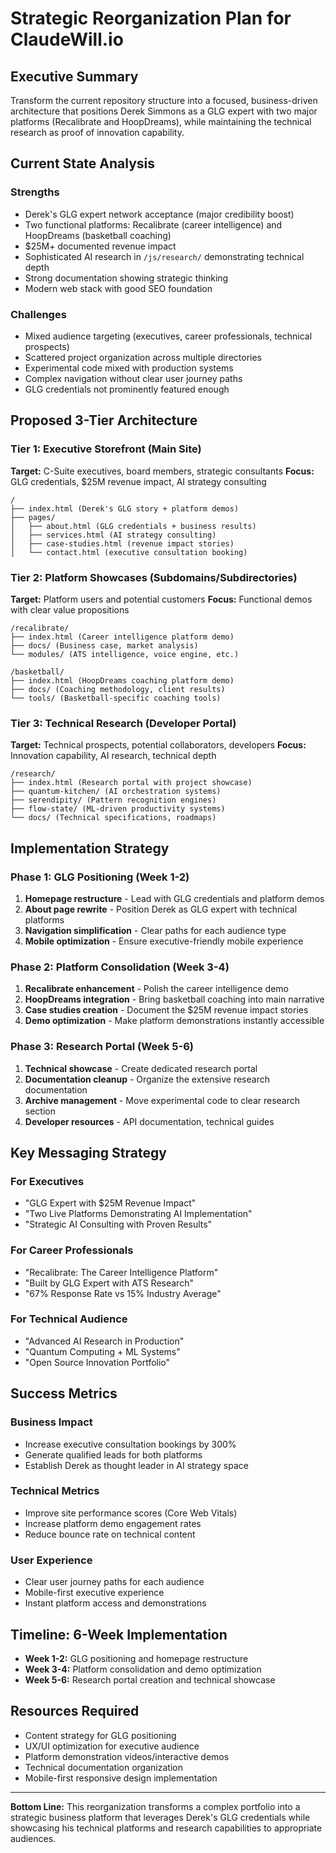 # Strategic Reorganization Plan for ClaudeWill.io

## Executive Summary

Transform the current repository structure into a focused, business-driven architecture that positions Derek Simmons as a GLG expert with two major platforms (Recalibrate and HoopDreams), while maintaining the technical research as proof of innovation capability.

## Current State Analysis

### Strengths
- Derek's GLG expert network acceptance (major credibility boost)
- Two functional platforms: Recalibrate (career intelligence) and HoopDreams (basketball coaching)
- $25M+ documented revenue impact
- Sophisticated AI research in `/js/research/` demonstrating technical depth
- Strong documentation showing strategic thinking
- Modern web stack with good SEO foundation

### Challenges
- Mixed audience targeting (executives, career professionals, technical prospects)
- Scattered project organization across multiple directories
- Experimental code mixed with production systems
- Complex navigation without clear user journey paths
- GLG credentials not prominently featured enough

## Proposed 3-Tier Architecture

### Tier 1: Executive Storefront (Main Site)
**Target:** C-Suite executives, board members, strategic consultants
**Focus:** GLG credentials, $25M revenue impact, AI strategy consulting

```
/
├── index.html (Derek's GLG story + platform demos)
├── pages/
│   ├── about.html (GLG credentials + business results)
│   ├── services.html (AI strategy consulting)
│   ├── case-studies.html (revenue impact stories)
│   └── contact.html (executive consultation booking)
```

### Tier 2: Platform Showcases (Subdomains/Subdirectories)
**Target:** Platform users and potential customers
**Focus:** Functional demos with clear value propositions

```
/recalibrate/
├── index.html (Career intelligence platform demo)
├── docs/ (Business case, market analysis)
└── modules/ (ATS intelligence, voice engine, etc.)

/basketball/
├── index.html (HoopDreams coaching platform demo)
├── docs/ (Coaching methodology, client results)
└── tools/ (Basketball-specific coaching tools)
```

### Tier 3: Technical Research (Developer Portal)
**Target:** Technical prospects, potential collaborators, developers
**Focus:** Innovation capability, AI research, technical depth

```
/research/
├── index.html (Research portal with project showcase)
├── quantum-kitchen/ (AI orchestration systems)
├── serendipity/ (Pattern recognition engines)
├── flow-state/ (ML-driven productivity systems)
└── docs/ (Technical specifications, roadmaps)
```

## Implementation Strategy

### Phase 1: GLG Positioning (Week 1-2)
1. **Homepage restructure** - Lead with GLG credentials and platform demos
2. **About page rewrite** - Position Derek as GLG expert with technical platforms
3. **Navigation simplification** - Clear paths for each audience type
4. **Mobile optimization** - Ensure executive-friendly mobile experience

### Phase 2: Platform Consolidation (Week 3-4)
1. **Recalibrate enhancement** - Polish the career intelligence demo
2. **HoopDreams integration** - Bring basketball coaching into main narrative
3. **Case studies creation** - Document the $25M revenue impact stories
4. **Demo optimization** - Make platform demonstrations instantly accessible

### Phase 3: Research Portal (Week 5-6)
1. **Technical showcase** - Create dedicated research portal
2. **Documentation cleanup** - Organize the extensive research documentation
3. **Archive management** - Move experimental code to clear research section
4. **Developer resources** - API documentation, technical guides

## Key Messaging Strategy

### For Executives
- "GLG Expert with $25M Revenue Impact"
- "Two Live Platforms Demonstrating AI Implementation"
- "Strategic AI Consulting with Proven Results"

### For Career Professionals
- "Recalibrate: The Career Intelligence Platform"
- "Built by GLG Expert with ATS Research"
- "67% Response Rate vs 15% Industry Average"

### For Technical Audience
- "Advanced AI Research in Production"
- "Quantum Computing + ML Systems"
- "Open Source Innovation Portfolio"

## Success Metrics

### Business Impact
- Increase executive consultation bookings by 300%
- Generate qualified leads for both platforms
- Establish Derek as thought leader in AI strategy space

### Technical Metrics
- Improve site performance scores (Core Web Vitals)
- Increase platform demo engagement rates
- Reduce bounce rate on technical content

### User Experience
- Clear user journey paths for each audience
- Mobile-first executive experience
- Instant platform access and demonstrations

## Timeline: 6-Week Implementation

- **Week 1-2:** GLG positioning and homepage restructure
- **Week 3-4:** Platform consolidation and demo optimization
- **Week 5-6:** Research portal creation and technical showcase

## Resources Required

- Content strategy for GLG positioning
- UX/UI optimization for executive audience
- Platform demonstration videos/interactive demos
- Technical documentation organization
- Mobile-first responsive design implementation

---

**Bottom Line:** This reorganization transforms a complex portfolio into a strategic business platform that leverages Derek's GLG credentials while showcasing his technical platforms and research capabilities to appropriate audiences.